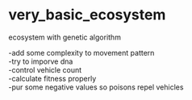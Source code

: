 # very_basic_ecosystem

ecosystem with genetic algorithm

-add some complexity to movement pattern <br>
-try to imporve dna <br>
-control vehicle count <br>
-calculate fitness properly <br>
-pur some negative values so poisons repel vehicles <br>
